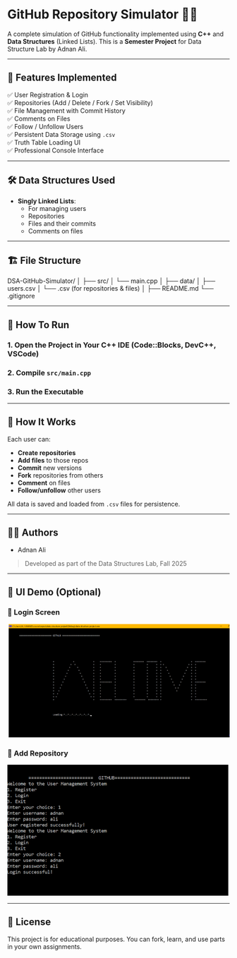 # GitHub Repository Simulator 📂🚀
A complete simulation of GitHub functionality implemented using **C++** and **Data Structures** (Linked Lists). This is a **Semester Project** for Data Structure Lab by Adnan Ali.

---

## 📌 Features Implemented

✅ User Registration & Login  
✅ Repositories (Add / Delete / Fork / Set Visibility)  
✅ File Management with Commit History  
✅ Comments on Files  
✅ Follow / Unfollow Users  
✅ Persistent Data Storage using `.csv`  
✅ Truth Table Loading UI  
✅ Professional Console Interface

---

## 🛠️ Data Structures Used

- **Singly Linked Lists**:
  - For managing users
  - Repositories
  - Files and their commits
  - Comments on files

---

## 🏗️ File Structure


DSA-GitHub-Simulator/
│
├── src/
│ └── main.cpp
│
├── data/
│ ├── users.csv
│ └── <username>.csv (for repositories & files)
│
├── README.md
└── .gitignore

---

## 🚀 How To Run

### 1. Open the Project in Your C++ IDE (Code::Blocks, DevC++, VSCode)
### 2. Compile `src/main.cpp`
### 3. Run the Executable

---

## 🧠 How It Works

Each user can:
- **Create repositories**
- **Add files** to those repos
- **Commit** new versions
- **Fork** repositories from others
- **Comment** on files
- **Follow/unfollow** other users

All data is saved and loaded from `.csv` files for persistence.

---

## 👨‍💻 Authors

- Adnan Ali  


> Developed as part of the Data Structures Lab, Fall 2025

---

## 📸 UI Demo (Optional)

### 🔐 Login Screen
![WELCOME](assets/screenshot1.png)
### 📂 Add Repository
![Add Repo](assets/screenshot2.png)

---

## 📜 License

This project is for educational purposes. You can fork, learn, and use parts in your own assignments.

